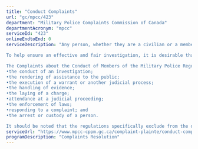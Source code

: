 ```yaml
---
title: "Conduct Complaints"
url: "gc/mpcc/423"
department: "Military Police Complaints Commission of Canada"
departmentAcronym: "mpcc"
serviceId: "423"
onlineEndtoEnd: 0
serviceDescription: "Any person, whether they are a civilian or a member of the military and whether or not they were affected, may complain about the conduct of Military Police (MP) in the performance of “policing duties or functions.”

To help ensure an effective and fair investigation, it is desirable that complaints be made in as timely a manner as circumstances permit (Note: there is a one-year deadline, subject to reasonable extension on application to the Chair of the Commission). Persons considering making a complaint should know that they are not required to provide evidence in support of their allegations when filing complaints. 

The Complaints about the Conduct of Members of the Military Police Regulations state that any of the following constitute “policing duties or functions”:
•the conduct of an investigation;
•the rendering of assistance to the public;
•the execution of a warrant or another judicial process;
•the handling of evidence;
•the laying of a charge;
•attendance at a judicial proceeding;
•the enforcement of laws;
•responding to a complaint; and
•the arrest or custody of a person.

It should be noted that the regulations specifically exclude from the description of policing duties or functions “a duty or function performed by a member of the military police that relates to administration, training, or military operations that result from established military custom or practice.”"
serviceUrl: "https://www.mpcc-cppm.gc.ca/complaint-plainte/conduct-complaints-plaintes-inconduite-eng.aspx"
programDescription: "Complaints Resolution"
---
```

